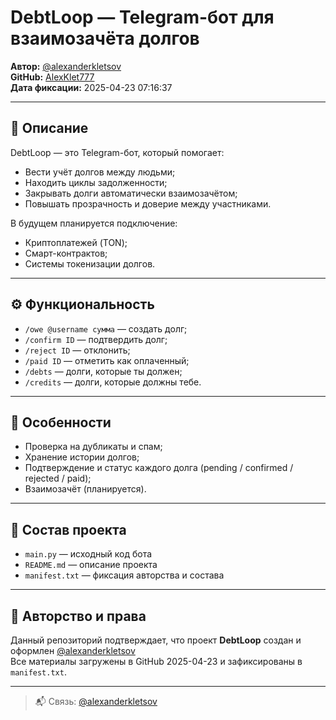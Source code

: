 # DebtLoop — Telegram-бот для взаимозачёта долгов

**Автор:** [@alexanderkletsov](https://t.me/alexanderkletsov)  
**GitHub:** [AlexKlet777](https://github.com/AlexKlet777)  
**Дата фиксации:** 2025-04-23 07:16:37

---

## 📌 Описание
DebtLoop — это Telegram-бот, который помогает:
- Вести учёт долгов между людьми;
- Находить циклы задолженности;
- Закрывать долги автоматически взаимозачётом;
- Повышать прозрачность и доверие между участниками.

В будущем планируется подключение:
- Криптоплатежей (TON);
- Смарт-контрактов;
- Системы токенизации долгов.

---

## ⚙️ Функциональность
- `/owe @username сумма` — создать долг;
- `/confirm ID` — подтвердить долг;
- `/reject ID` — отклонить;
- `/paid ID` — отметить как оплаченный;
- `/debts` — долги, которые ты должен;
- `/credits` — долги, которые должны тебе.

---

## 🧠 Особенности
- Проверка на дубликаты и спам;
- Хранение истории долгов;
- Подтверждение и статус каждого долга (pending / confirmed / rejected / paid);
- Взаимозачёт (планируется).

---

## 📄 Состав проекта
- `main.py` — исходный код бота  
- `README.md` — описание проекта  
- `manifest.txt` — фиксация авторства и состава  

---

## 🧾 Авторство и права
Данный репозиторий подтверждает, что проект **DebtLoop** создан и оформлен [@alexanderkletsov](https://t.me/alexanderkletsov)  
Все материалы загружены в GitHub 2025-04-23 и зафиксированы в `manifest.txt`.

---

> 📬 Связь: [@alexanderkletsov](https://t.me/alexanderkletsov)
